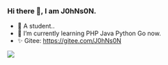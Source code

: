 ### Hi there 👋, I am J0hNs0N.

- 🔭 A student..
- 🌱 I’m currently learning PHP Java Python Go now.
- ✨ Gitee: https://gitee.com/J0hNs0N

<img src="https://github-readme-stats.vercel.app/api/top-langs/?username=S2eTo&show_icons=true&layout=compact&theme=radical" style="max-width:100%"/>
<!--
**S2eTo/S2eTo** is a ✨ _special_ ✨ repository because its `README.md` (this file) appears on your GitHub profile.

Here are some ideas to get you started:

- 🔭 A student..
- 🌱 I’m currently learning PHP Java Python Go now.
- 👯 I’m looking to collaborate on ...
- 🤔 I’m looking for help with ...
- 💬 Ask me about ...
- 📫 How to reach me: ...
- 😄 Pronouns: ...
- ⚡ Fun fact: ...
-->
